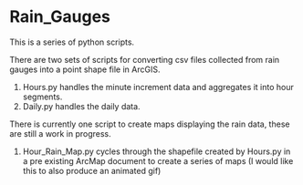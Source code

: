 # Rain_Gauges
This is a series of python scripts.  

There are two sets of scripts for converting csv files collected from rain gauges into a point shape file in ArcGIS.  
  1. Hours.py handles the minute increment data and aggregates it into hour segments.  
  2. Daily.py handles the daily data. 
  
There is currently one script to create maps displaying the rain data, these are still a work in progress.
  1. Hour_Rain_Map.py cycles through the shapefile created by Hours.py in a pre existing ArcMap document to create a series of maps
     (I would like this to also produce an animated gif)
